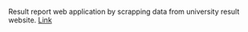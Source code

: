 Result report web application by scrapping data from university result website.
<a href="https://jntuhcgpa.ml">Link</a>
